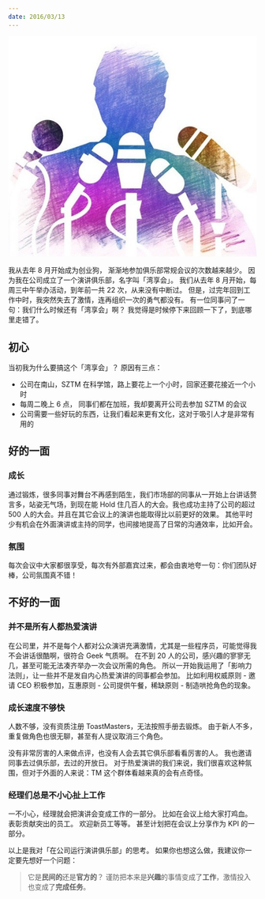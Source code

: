 ```yaml
---
date: 2016/03/13
---
```


<img src='/_image/2016-03-13 21-50-48.jpg' />	

我从去年 8 月开始成为创业狗， 渐渐地参加俱乐部常规会议的次数越来越少。
因为我在公司成立了一个演讲俱乐部，名字叫「湾享会」。
我们从去年 8 月开始，每周三中午举办活动，到年前一共 22 次，从来没有中断过。
但是，过完年回到工作中时，我突然失去了激情，连再组织一次的勇气都没有。
有一位同事问了一句：我们什么时候还有「湾享会」啊？
我觉得是时候停下来回顾一下了，到底哪里走错了。

## 初心
当初我为什么要搞这个「湾享会」？
原因有三点：
* 公司在南山，SZTM 在科学馆，路上要花上一个小时，回家还要花接近一个小时
* 每周二晚上 6 点， 同事们都在加班，我却要离开公司去参加 SZTM 的会议
* 公司需要一些好玩的东西，让我们看起来更有文化，这对于吸引人才是非常有用的

## 好的一面
### 成长
通过锻炼，很多同事对舞台不再感到陌生，我们市场部的同事从一开始上台讲话赘言多，站姿无气场，到现在能 Hold 住几百人的大会。我也成功主持了公司的超过 500 人的大会。并且在其它会议上的演讲也能取得比以前更好的效果。
其他平时少有机会在外面演讲或主持的同学，也间接地提高了日常的沟通效率，比如开会。

### 氛围
每次会议中大家都很享受，每次有外部嘉宾过来，都会由衷地夸一句：你们团队好棒，公司氛围真不错！

## 不好的一面
### 并不是所有人都热爱演讲
在公司里，并不是每个人都对公众演讲充满激情，尤其是一些程序员，可能觉得我不会讲话很酷啊，很符合 Geek 气质啊。
在不到 20 人的公司，感兴趣的寥寥无几，甚至可能无法凑齐举办一次会议所需的角色。
所以一开始我运用了「影响力法则」，让一些并不是发自内心热爱演讲的同事都会参加。
比如利用权威原则 - 邀请 CEO 积极参加，互惠原则 - 公司提供午餐，稀缺原则 - 制造哄抢角色的现象。

### 成长速度不够快
人数不够，没有资质注册 ToastMasters，无法按照手册去锻炼。
由于新人不多，重复做角色也很无聊，甚至有人提议取消三个角色。

没有非常厉害的人来做点评，也没有人会去其它俱乐部看看厉害的人。
我也邀请同事去过俱乐部，去过的开放日。
对于热爱演讲的我们来说，我们很喜欢这种氛围，但对于外面的人来说：TM 这个群体看越来真的会有点奇怪。

### 经理们总是不小心扯上工作
一不小心，经理就会把演讲会变成工作的一部分。
比如在会议上给大家打鸡血。
表彰贡献突出的员工。
欢迎新员工等等。
甚至计划把在会议上分享作为 KPI 的一部分。

以上是我对「在公司运行演讲俱乐部」的思考。
如果你也想这么做，我建议你一定要先想好一个问题：
>它是**民间的**还是**官方的**？
谨防把本来是**兴趣**的事情变成了**工作**，激情投入也变成了**完成任务**。
